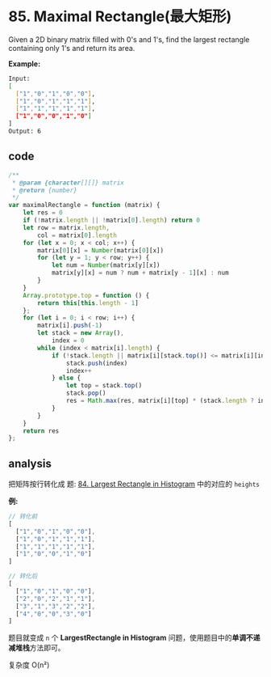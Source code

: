 # 85. Maximal Rectangle(最大矩形)

Given a 2D binary matrix filled with 0's and 1's, find the largest rectangle containing only 1's and return its area.

**Example:**

```bash
Input:
[
  ["1","0","1","0","0"],
  ["1","0","1","1","1"],
  ["1","1","1","1","1"],
  ["1","0","0","1","0"]
]
Output: 6
```

## code

```js
/**
 * @param {character[][]} matrix
 * @return {number}
 */
var maximalRectangle = function (matrix) {
    let res = 0
    if (!matrix.length || !matrix[0].length) return 0
    let row = matrix.length,
        col = matrix[0].length
    for (let x = 0; x < col; x++) {
        matrix[0][x] = Number(matrix[0][x])
        for (let y = 1; y < row; y++) {
            let num = Number(matrix[y][x])
            matrix[y][x] = num ? num + matrix[y - 1][x] : num
        }
    }
    Array.prototype.top = function () {
        return this[this.length - 1]
    };
    for (let i = 0; i < row; i++) {
        matrix[i].push(-1)
        let stack = new Array(),
            index = 0
        while (index < matrix[i].length) {
            if (!stack.length || matrix[i][stack.top()] <= matrix[i][index]) {
                stack.push(index)
                index++
            } else {
                let top = stack.top()
                stack.pop()
                res = Math.max(res, matrix[i][top] * (stack.length ? index - stack.top() - 1 : index))
            }
        }
    }
    return res
};
```

## analysis

把矩阵按行转化成 题:
[84. Largest Rectangle in Histogram](./84.%20LargestRectangle%20in%20Histogram.md) 中的对应的 `heights`

**例:**

```js
// 转化前
[
  ["1","0","1","0","0"],
  ["1","0","1","1","1"],
  ["1","1","1","1","1"],
  ["1","0","0","1","0"]
]
```

```js
// 转化后
[
  ["1","0","1","0","0"],
  ["2","0","2","1","1"],
  ["3","1","3","2","2"],
  ["4","0","0","3","0"]
]
```

题目就变成 `n` 个 **LargestRectangle in Histogram** 问题，使用题目中的**单调不递减堆栈**方法即可。

复杂度 O(n²)